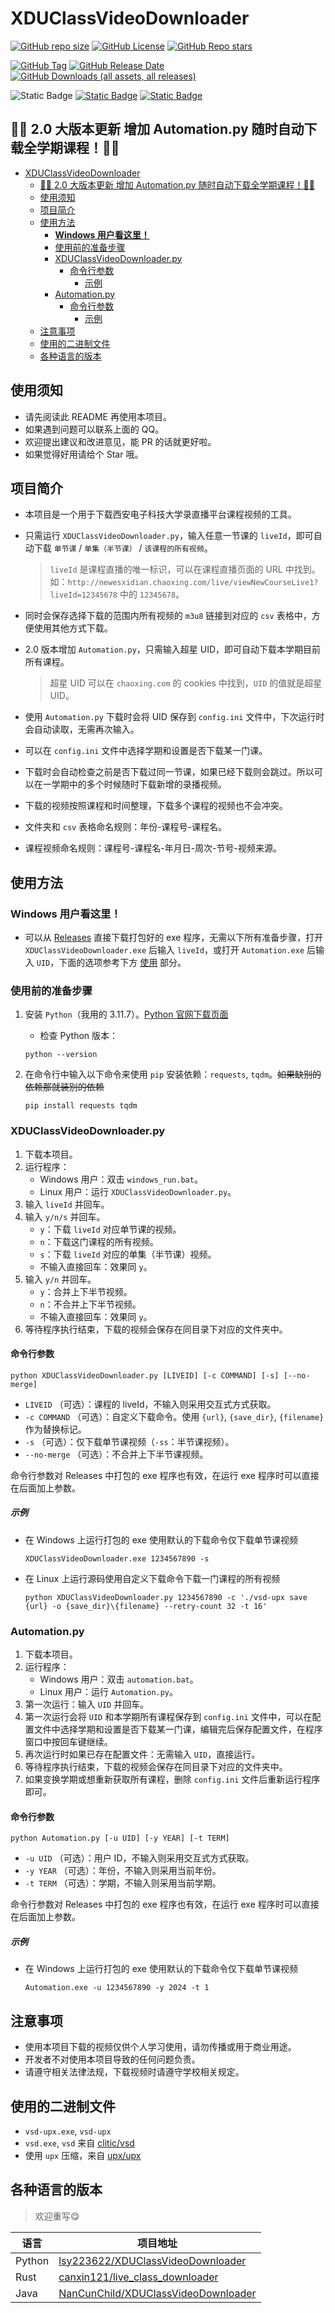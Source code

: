# XDUClassVideoDownloader

[![GitHub repo size](https://img.shields.io/github/repo-size/lsy223622/XDUClassVideoDownloader)](https://github.com/lsy223622/XDUClassVideoDownloader/archive/refs/heads/main.zip)
[![GitHub License](https://img.shields.io/github/license/lsy223622/XDUClassVideoDownloader)](https://github.com/lsy223622/XDUClassVideoDownloader?tab=GPL-3.0-1-ov-file)
[![GitHub Repo stars](https://img.shields.io/github/stars/lsy223622/XDUClassVideoDownloader)](https://github.com/lsy223622/XDUClassVideoDownloader/stargazers)

[![GitHub Tag](https://img.shields.io/github/v/tag/lsy223622/XDUClassVideoDownloader)](https://github.com/lsy223622/XDUClassVideoDownloader/tags)
[![GitHub Release Date](https://img.shields.io/github/release-date-pre/lsy223622/XDUClassVideoDownloader)](https://github.com/lsy223622/XDUClassVideoDownloader/releases)
[![GitHub Downloads (all assets, all releases)](https://img.shields.io/github/downloads/lsy223622/XDUClassVideoDownloader/total)](https://github.com/lsy223622/XDUClassVideoDownloader/releases)

![Static Badge](https://img.shields.io/badge/QQ-2413282135-white?logo=tencentqq&logoColor=white&labelColor=blue)
[![Static Badge](https://img.shields.io/badge/HOME-lsy223622.com-white?labelColor=396aa9)](https://lsy223622.com)
[![Static Badge](https://img.shields.io/badge/BLOG-blog.lsy223622.com-white?labelColor=a6c4c2)](https://blog.lsy223622.com)

## 🎉🎉 2.0 大版本更新 增加 Automation.py 随时自动下载全学期课程！🎉🎉

- [XDUClassVideoDownloader](#xduclassvideodownloader)
  - [🎉🎉 2.0 大版本更新 增加 Automation.py 随时自动下载全学期课程！🎉🎉](#-20-大版本更新-增加-automationpy-随时自动下载全学期课程)
  - [使用须知](#使用须知)
  - [项目简介](#项目简介)
  - [使用方法](#使用方法)
    - [**Windows 用户看这里！**](#windows-用户看这里)
    - [使用前的准备步骤](#使用前的准备步骤)
    - [XDUClassVideoDownloader.py](#xduclassvideodownloaderpy)
      - [命令行参数](#命令行参数)
        - [示例](#示例)
    - [Automation.py](#automationpy)
      - [命令行参数](#命令行参数-1)
        - [示例](#示例-1)
  - [注意事项](#注意事项)
  - [使用的二进制文件](#使用的二进制文件)
  - [各种语言的版本](#各种语言的版本)

## 使用须知

- 请先阅读此 README 再使用本项目。
- 如果遇到问题可以联系上面的 QQ。
- 欢迎提出建议和改进意见，能 PR 的话就更好啦。
- 如果觉得好用请给个 Star 哦。

## 项目简介

- 本项目是一个用于下载西安电子科技大学录直播平台课程视频的工具。
- 只需运行 `XDUClassVideoDownloader.py`，输入任意一节课的 `liveId`，即可自动下载 `单节课` / `单集（半节课）` / `该课程的所有视频`。

   > `liveId` 是课程直播的唯一标识，可以在课程直播页面的 URL 中找到。如：`http://newesxidian.chaoxing.com/live/viewNewCourseLive1?liveId=12345678` 中的 `12345678`。

- 同时会保存选择下载的范围内所有视频的 `m3u8` 链接到对应的 `csv` 表格中，方便使用其他方式下载。
- 2.0 版本增加 `Automation.py`，只需输入超星 UID，即可自动下载本学期目前所有课程。

   > 超星 UID 可以在 `chaoxing.com` 的 cookies 中找到，`UID` 的值就是超星 UID。

- 使用 `Automation.py` 下载时会将 UID 保存到 `config.ini` 文件中，下次运行时会自动读取，无需再次输入。
- 可以在 `config.ini` 文件中选择学期和设置是否下载某一门课。
- 下载时会自动检查之前是否下载过同一节课，如果已经下载则会跳过。所以可以在一学期中的多个时候随时下载新增的录播视频。
- 下载的视频按照课程和时间整理，下载多个课程的视频也不会冲突。
- 文件夹和 `csv` 表格命名规则：年份-课程号-课程名。
- 课程视频命名规则：课程号-课程名-年月日-周次-节号-视频来源。

## 使用方法

### **Windows 用户看这里！**

- 可以从 [Releases](https://github.com/lsy223622/XDUClassVideoDownloader/releases/latest) 直接下载打包好的 exe 程序，无需以下所有准备步骤，打开 `XDUClassVideoDownloader.exe` 后输入 `liveId`，或打开 `Automation.exe` 后输入 `UID`，下面的选项参考下方 [使用](#xduclassvideodownloaderpy) 部分。

### 使用前的准备步骤

1. 安装 `Python`（我用的 3.11.7）。[Python 官网下载页面](https://www.python.org/downloads/)
   - 检查 Python 版本：

   ```shell
   python --version
   ```

2. 在命令行中输入以下命令来使用 `pip` 安装依赖：`requests`, `tqdm`。~~如果缺别的依赖那就装别的依赖~~

   ```shell
   pip install requests tqdm
   ```

### XDUClassVideoDownloader.py

1. 下载本项目。
2. 运行程序：
   - Windows 用户：双击 `windows_run.bat`。
   - Linux 用户：运行 `XDUClassVideoDownloader.py`。
3. 输入 `liveId` 并回车。
4. 输入 `y/n/s` 并回车。
   - `y`：下载 `liveId` 对应单节课的视频。
   - `n`：下载这门课程的所有视频。
   - `s`：下载 `liveId` 对应的单集（半节课）视频。
   - 不输入直接回车：效果同 `y`。
5. 输入 `y/n` 并回车。
   - `y`：合并上下半节视频。
   - `n`：不合并上下半节视频。
   - 不输入直接回车：效果同 `y`。
6. 等待程序执行结束，下载的视频会保存在同目录下对应的文件夹中。

#### 命令行参数

```shell
python XDUClassVideoDownloader.py [LIVEID] [-c COMMAND] [-s] [--no-merge]
```

- `LIVEID` （可选）：课程的 liveId，不输入则采用交互式方式获取。
- `-c COMMAND` （可选）：自定义下载命令。使用 `{url}`, `{save_dir}`, `{filename}` 作为替换标记。
- `-s` （可选）：仅下载单节课视频（`-ss`：半节课视频）。
- `--no-merge` （可选）：不合并上下半节课视频。

命令行参数对 Releases 中打包的 exe 程序也有效，在运行 exe 程序时可以直接在后面加上参数。

##### 示例

- 在 Windows 上运行打包的 exe 使用默认的下载命令仅下载单节课视频

   ```shell
   XDUClassVideoDownloader.exe 1234567890 -s
   ```

- 在 Linux 上运行源码使用自定义下载命令下载一门课程的所有视频

   ```shell
   python XDUClassVideoDownloader.py 1234567890 -c './vsd-upx save {url} -o {save_dir}\{filename} --retry-count 32 -t 16'
   ```

### Automation.py

1. 下载本项目。
2. 运行程序：
   - Windows 用户：双击 `automation.bat`。
   - Linux 用户：运行 `Automation.py`。
3. 第一次运行：输入 `UID` 并回车。
4. 第一次运行会将 `UID` 和本学期所有课程保存到 `config.ini` 文件中，可以在配置文件中选择学期和设置是否下载某一门课，编辑完后保存配置文件，在程序窗口中按回车键继续。
5. 再次运行时如果已存在配置文件：无需输入 `UID`，直接运行。
6. 等待程序执行结束，下载的视频会保存在同目录下对应的文件夹中。
7. 如果变换学期或想重新获取所有课程，删除 `config.ini` 文件后重新运行程序即可。

#### 命令行参数

```shell
python Automation.py [-u UID] [-y YEAR] [-t TERM]
```

- `-u UID` （可选）：用户 ID，不输入则采用交互式方式获取。
- `-y YEAR` （可选）：年份，不输入则采用当前年份。
- `-t TERM` （可选）：学期，不输入则采用当前学期。

命令行参数对 Releases 中打包的 exe 程序也有效，在运行 exe 程序时可以直接在后面加上参数。

##### 示例

- 在 Windows 上运行打包的 exe 使用默认的下载命令仅下载单节课视频

   ```shell
   Automation.exe -u 1234567890 -y 2024 -t 1
   ```

## 注意事项

- 使用本项目下载的视频仅供个人学习使用，请勿传播或用于商业用途。
- 开发者不对使用本项目导致的任何问题负责。
- 请遵守相关法律法规，下载视频时请遵守学校相关规定。

## 使用的二进制文件

- `vsd-upx.exe`, `vsd-upx`
- `vsd.exe`, `vsd` 来自 [clitic/vsd](https://github.com/clitic/vsd)
- 使用 `upx` 压缩，来自 [upx/upx](https://github.com/upx/upx)

## 各种语言的版本

> 欢迎重写😋

| 语言 | 项目地址 |
| --- | --- |
| Python | [lsy223622/XDUClassVideoDownloader](https://github.com/lsy223622/XDUClassVideoDownloader) |
| Rust | [canxin121/live_class_downloader](https://github.com/canxin121/live_class_downloader) |
| Java | [NanCunChild/XDUClassVideoDownloader](https://github.com/NanCunChild/XDUClassVideoDownloader/tree/java-version) |
